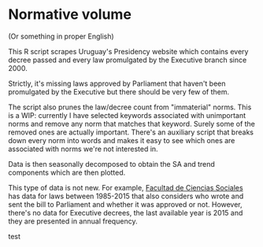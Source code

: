 # Normative volume
(Or something in proper English)

This R script scrapes Uruguay's Presidency website which contains every decree passed and every law promulgated by the Executive branch since 2000.

Strictly, it's missing laws approved by Parliament that haven't been promulgated by the Executive but there should be very few of them.

The script also prunes the law/decree count from "immaterial" norms. This is a WIP: currently I have selected keywords associated with unimportant norms and remove any norm that matches that keyword. Surely some of the removed ones are actually important. There's an auxiliary script that breaks down every norm into words and makes it easy to see which ones are associated with norms we're not interested in.

Data is then seasonally decomposed to obtain the SA and trend components which are then plotted.

This type of data is not new. For example, [Facultad de Ciencias Sociales](http://cienciassociales.edu.uy/bancosdedatos/gobierno/) has data for laws between 1985-2015 that also considers who wrote and sent the bill to Parliament and whether it was approved or not. However, there's no data for Executive decrees, the last available year is 2015 and they are presented in annual frequency.

test